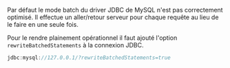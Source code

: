 <!-- --- title: Java / Optimisation des statements Batch MySQL -->
Par défaut le mode batch du driver JDBC de MySQL n'est pas correctement optimisé. Il effectue un aller/retour serveur 
pour chaque requête au lieu de le faire en une seule fois.

Pour le rendre plainement opérationnel il faut ajouté l'option `rewriteBatchedStatements` à la connexion JDBC.

~~~ java
jdbc:mysql://127.0.0.1/?rewriteBatchedStatements=true
~~~

<!-- --- tags: java, mysql -->